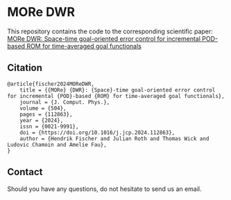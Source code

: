 # MORe DWR

This repository contains the code to the corresponding scientific paper: [MORe DWR: Space-time goal-oriented error control for incremental POD-based ROM for time-averaged goal functionals](https://www.sciencedirect.com/science/article/pii/S0021999124001128)

## Citation

    @article{fischer2024MOReDWR,
        title = {{MORe} {DWR}: {Space}-time goal-oriented error control for incremental {POD}-based {ROM} for time-averaged goal functionals},
        journal = {J. Comput. Phys.},
        volume = {504},
        pages = {112863},
        year = {2024},
        issn = {0021-9991},
        doi = {https://doi.org/10.1016/j.jcp.2024.112863},
        author = {Hendrik Fischer and Julian Roth and Thomas Wick and Ludovic Chamoin and Amelie Fau},
    }


## Contact

Should you have any questions, do not hesitate to send us an email.
